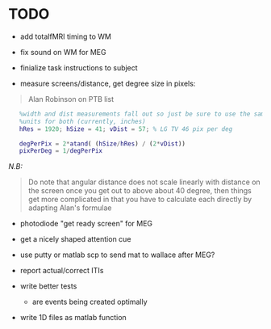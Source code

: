 # TODO

 * add totalfMRI timing to WM
 
 * fix sound on WM for MEG

 * finialize task instructions to subject

 * measure screens/distance, get degree size in pixels:
  
> Alan Robinson  on PTB list

 ```matlab   
    %width and dist measurements fall out so just be sure to use the same
    %units for both (currently, inches)
    hRes = 1920; hSize = 41; vDist = 57; % LG TV 46 pix per deg

    degPerPix = 2*atand( (hSize/hRes) / (2*vDist))
    pixPerDeg = 1/degPerPix
```

*N.B:*
> Do note that angular distance does not scale linearly with distance on the screen once you get out to above about 40 degree, then things get more complicated in that you have to calculate each directly by adapting Alan's formulae
 
 * photodiode "get ready screen" for MEG
 
 * get a nicely shaped attention cue 

 * use putty or matlab scp to send mat to wallace after MEG?

 * report actual/correct ITIs
 
 * write better tests
   - are events being created optimally

 * write 1D files as matlab function
